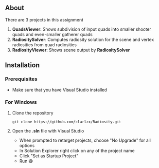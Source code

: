 ## About
There are 3 projects in this assignment 
1. **QuadsViewer**: Shows subdivision of input quads into smaller shooter quads and even-smaller gatherer quads
2. **RadiositySolver**: Computes radiosity solution for the scene and vertex radiosities from quad radiosities
3. **RadiosityViewer**: Shows scene output by **RadiositySolver**

## Installation
### Prerequisites
- Make sure that you have Visual Studio installed
### For Windows
1. Clone the repository
    ```
    git clone https://github.com/clarlzx/Radiosity.git
    ```

2. Open the **.sln** file with Visual Studio
    - When prompted to retarget projects, choose "No Upgrade" for all options 
    - In Solution Explorer right click on any of the project name
    - Click "Set as Startup Project"
    - Run :smile:
